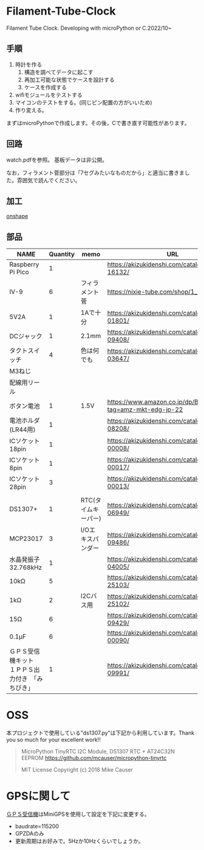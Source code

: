 # Filament-Tube-Clock
Filament Tube Clock. Developing with microPython or C.2022/10~

## 手順

1. 時計を作る
   1. 構造を調べてデータに起こす
   2. 再加工可能な状態でケースを設計する
   3. ケースを作成する
2. wifiモジュールをテストする
3. マイコンのテストをする。(同じピン配置の方がいいため)
4. 作り変える。

まずはmicroPythonで作成します。その後，Cで書き直す可能性があります。

## 回路

watch.pdfを参照。
基板データは非公開。

なお，フィラメント菅部分は「7セグみたいなものだから」と適当に書きました。雰囲気で読んでください。

## 加工

[onshape](https://cad.onshape.com/documents/2ef8b39e419f2c465de1c02f/w/79a8761cf37ad37e1899c9b7/e/8a61e6004c59a43205288173?renderMode=0&uiState=6300f7f17d54bd0869f3cc04)

## 部品

|NAME|Quantity|memo|URL|
|----|--------|----|---|
|Raspberry Pi Pico|1||https://akizukidenshi.com/catalog/g/gM-16132/|
|IV-9 |6|フィラメント菅|https://nixie-tube.com/shop/1_76.html|
|5V2A|1|1Aで十分|https://akizukidenshi.com/catalog/g/gM-01801/|
|DCジャック|1|2.1mm|https://akizukidenshi.com/catalog/g/gC-09408/|
|タクトスイッチ|4|色は何でも|https://akizukidenshi.com/catalog/g/gP-03647/|
|M3ねじ||||
|配線用リール||||
|ボタン電池|1|1.5V|https://www.amazon.co.jp/dp/B003X5WJR6?tag=amz-mkt-edg-jp-22|
|電池ホルダ(LR44用)|1||https://akizukidenshi.com/catalog/g/gP-08208/|
|ICソケット18pin|1||https://akizukidenshi.com/catalog/g/gP-00008/|
|ICソケット8pin|1||https://akizukidenshi.com/catalog/g/gP-00017/|
|ICソケット28pin|3||https://akizukidenshi.com/catalog/g/gP-00013/|
|||||
|DS1307+|1|RTC(タイムキーパー)|https://akizukidenshi.com/catalog/g/gI-06949/|
|MCP23017|3|I/Oエキスパンダー|https://akizukidenshi.com/catalog/g/gI-09486/|
|水晶発振子32.768kHz|1||https://akizukidenshi.com/catalog/g/gP-04005/|
|10kΩ|5||https://akizukidenshi.com/catalog/g/gR-25103/|
|1kΩ|2|I2Cバス用|https://akizukidenshi.com/catalog/g/gR-25102/|
|15Ω|6||https://akizukidenshi.com/catalog/g/gR-09429/|
|0.1µF|6||https://akizukidenshi.com/catalog/g/gP-00090/|
|ＧＰＳ受信機キット　１ＰＰＳ出力付き　「みちびき」|1||https://akizukidenshi.com/catalog/g/gK-09991/|

# OSS

本プロジェクトで使用している"ds1307.py"は下記から利用しています。Thank you so much for your excellent work!!

>MicroPython TinyRTC I2C Module, DS1307 RTC + AT24C32N EEPROM
>https://github.com/mcauser/micropython-tinyrtc
>
>MIT License
>Copyright (c) 2018 Mike Causer

# GPSに関して

[ＧＰＳ受信機](https://akizukidenshi.com/catalog/g/gK-09991/)はMiniGPSを使用して設定を下記に変更する。

- baudrate=115200
- GPZDAのみ
- 更新周期はお好みで。5Hzか10Hzくらいでしょうか。
